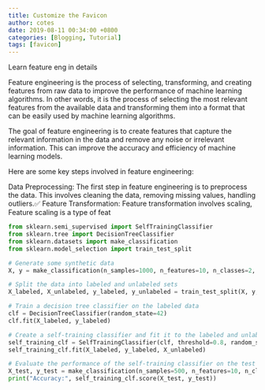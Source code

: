 ```yaml
---
title: Customize the Favicon
author: cotes
date: 2019-08-11 00:34:00 +0800
categories: [Blogging, Tutorial]
tags: [favicon]
---
```



Learn feature eng in details

Feature engineering is the process of selecting, transforming, and creating features from raw data to improve the performance of machine learning algorithms. In other words, it is the process of selecting the most relevant features from the available data and transforming them into a format that can be easily used by machine learning algorithms.

The goal of feature engineering is to create features that capture the relevant information in the data and remove any noise or irrelevant information. This can improve the accuracy and efficiency of machine learning models.

Here are some key steps involved in feature engineering:

Data Preprocessing: The first step in feature engineering is to preprocess the data. This involves 
	 cleaning the  data, 
	removing missing values, 
	handling outliers.✅ 
Feature Transformation: Feature transformation involves 
	scaling, 
Feature scaling is a type of feat


```python
from sklearn.semi_supervised import SelfTrainingClassifier
from sklearn.tree import DecisionTreeClassifier
from sklearn.datasets import make_classification
from sklearn.model_selection import train_test_split

# Generate some synthetic data
X, y = make_classification(n_samples=1000, n_features=10, n_classes=2, random_state=42)

# Split the data into labeled and unlabeled sets
X_labeled, X_unlabeled, y_labeled, y_unlabeled = train_test_split(X, y, test_size=0.5, stratify=y, random_state=42)

# Train a decision tree classifier on the labeled data
clf = DecisionTreeClassifier(random_state=42)
clf.fit(X_labeled, y_labeled)

# Create a self-training classifier and fit it to the labeled and unlabeled data
self_training_clf = SelfTrainingClassifier(clf, threshold=0.8, random_state=42)
self_training_clf.fit(X_labeled, y_labeled, X_unlabeled)

# Evaluate the performance of the self-training classifier on the test set
X_test, y_test = make_classification(n_samples=500, n_features=10, n_classes=2, random_state=42)
print("Accuracy:", self_training_clf.score(X_test, y_test))
```